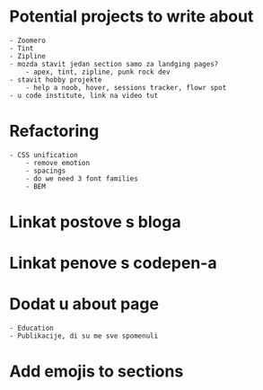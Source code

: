# Potential projects to write about

    - Zoomero
    - Tint
    - Zipline
    - mozda stavit jedan section samo za landging pages?
        - apex, tint, zipline, punk rock dev
    - stavit hobby projekte
        - help a noob, hover, sessions tracker, flowr spot
    - u code institute, link na video tut

# Refactoring

    - CSS unification
        - remove emotion
        - spacings
        - do we need 3 font families
        - BEM

# Linkat postove s bloga

# Linkat penove s codepen-a

# Dodat u about page

    - Education
    - Publikacije, di su me sve spomenuli

# Add emojis to sections
